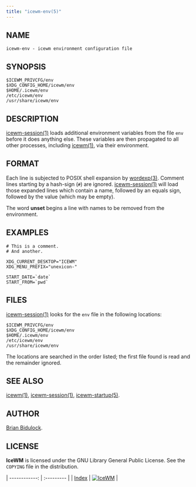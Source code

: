 ```yaml
---
title: "icewm-env(5)"
---
```

## NAME

    icewm-env - icewm environment configuration file

## SYNOPSIS

    $ICEWM_PRIVCFG/env
    $XDG_CONFIG_HOME/icewm/env
    $HOME/.icewm/env
    /etc/icewm/env
    /usr/share/icewm/env

## DESCRIPTION

[icewm-session(1)](icewm-session) loads additional environment variables from the file
`env` before it does anything else. These variables are then propagated
to all other processes, including [icewm(1)](icewm), via their environment.

## FORMAT

Each line is subjected to POSIX shell expansion by [wordexp(3)](https://manned.org/wordexp.3).
Comment lines starting by a hash-sign (`#`) are ignored.
[icewm-session(1)](icewm-session) will load those expanded lines which contain a name,
followed by an equals sign, followed by the value (which may be empty).

The word **unset** begins a line with names to be removed from the
environment.

## EXAMPLES

    # This is a comment.
    # And another.

    XDG_CURRENT_DESKTOP="ICEWM"
    XDG_MENU_PREFIX="unexicon-"

    START_DATE=`date`
    START_FROM=`pwd`

## FILES

[icewm-session(1)](icewm-session) looks for the `env` file in the following locations:

    $ICEWM_PRIVCFG/env
    $XDG_CONFIG_HOME/icewm/env
    $HOME/.icewm/env
    /etc/icewm/env
    /usr/share/icewm/env

The locations are searched in the order listed; the first file found is
read and the remainder ignored.

## SEE ALSO

[icewm(1)](icewm),
[icewm-session(1)](icewm-session),
[icewm-startup(5)](icewm-startup).

## AUTHOR

[Brian Bidulock](mailto:bidulock@openss7.org).

## LICENSE

**IceWM** is licensed under the GNU Library General Public License.
See the `COPYING` file in the distribution.

| ------------: | :--------- |
| [Index](/man) | [![IceWM](/images/logom.jpg "ice-wm.org")](https://ice-wm.org "ice-wm.org") |
